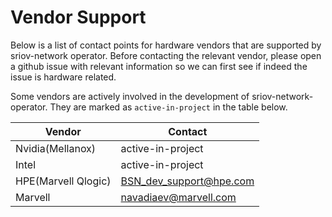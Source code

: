 # Vendor Support

Below is a list of contact points for hardware vendors that are supported by sriov-network operator.
Before contacting the relevant vendor, please open a github issue with relevant information so we
can first see if indeed the issue is hardware related.

Some vendors are actively involved in the development of sriov-network-operator. They are marked
as `active-in-project` in the table below.

| Vendor | Contact |
|--------|---------|
| Nvidia(Mellanox) | active-in-project |
| Intel | active-in-project |
| HPE(Marvell Qlogic) | BSN_dev_support@hpe.com |
| Marvell | navadiaev@marvell.com |
